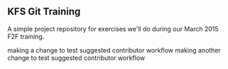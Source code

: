 ## KFS Git Training

A simple project repository for exercises we'll do during our March 2015 F2F training.

making a change to test suggested contributor workflow
making another change to test suggested contributor workflow
